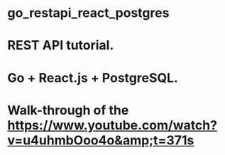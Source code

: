 # go_restapi_react_postgres
# REST API  tutorial.
# Go + React.js + PostgreSQL. 
# Walk-through of the <b> https://www.youtube.com/watch?v=u4uhmbOoo4o&amp;t=371s </b>
